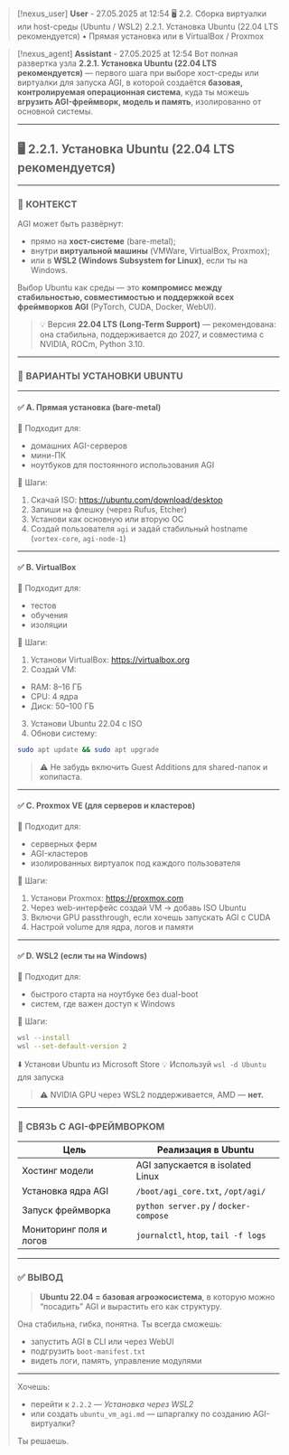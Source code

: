 >[!nexus_user] **User** - 27.05.2025 at 12:54
> 🖥 2.2. Сборка виртуалки или host-среды (Ubuntu / WSL2)
> 2.2.1. Установка Ubuntu (22.04 LTS рекомендуется)
>  • Прямая установка или в VirtualBox / Proxmox
<!-- UID: 49d3cb23-172b-497c-a6e6-8f2d0d5fedcd -->




>[!nexus_agent] **Assistant** - 27.05.2025 at 12:54
> Вот полная развертка узла **2.2.1. Установка Ubuntu (22.04 LTS рекомендуется)** — 
> первого шага при выборе хост-среды или виртуалки для запуска AGI, 
> в которой создаётся **базовая, контролируемая операционная система**, 
> куда ты можешь **вгрузить AGI-фреймворк, модель и память**, изолированно от основной системы.
> 
> ---
> 
> ## 🖥 2.2.1. Установка Ubuntu (22.04 LTS рекомендуется)
> 
> ---
> 
> ### 📌 КОНТЕКСТ
> 
> AGI может быть развёрнут:
> 
> - прямо на **хост-системе** (bare-metal); 
> - внутри **виртуальной машины** (VMWare, VirtualBox, Proxmox); 
> - или в **WSL2 (Windows Subsystem for Linux)**, если ты на Windows.
> 
> Выбор Ubuntu как среды — это **компромисс между стабильностью, совместимостью и поддержкой всех фреймворков AGI** (PyTorch, CUDA, Docker, WebUI).
> 
> > 💡 Версия **22.04 LTS (Long-Term Support)** — рекомендована: 
> > она стабильна, поддерживается до 2027, и совместима с NVIDIA, ROCm, Python 3.10.
> 
> ---
> 
> ### 🧭 ВАРИАНТЫ УСТАНОВКИ UBUNTU
> 
> ---
> 
> #### ✅ **A. Прямая установка (bare-metal)**
> 
> 📍 Подходит для:
> - домашних AGI-серверов 
> - мини-ПК 
> - ноутбуков для постоянного использования AGI
> 
> 🔧 Шаги:
> 1. Скачай ISO: https://ubuntu.com/download/desktop 
> 2. Запиши на флешку (через Rufus, Etcher) 
> 3. Установи как основную или вторую ОС 
> 4. Создай пользователя `agi` и задай стабильный hostname (`vortex-core`, `agi-node-1`)
> 
> ---
> 
> #### ✅ **B. VirtualBox**
> 
> 📍 Подходит для:
> - тестов 
> - обучения 
> - изоляции
> 
> 🔧 Шаги:
> 1. Установи VirtualBox: https://virtualbox.org 
> 2. Создай VM: 
>  - RAM: 8–16 ГБ 
>  - CPU: 4 ядра 
>  - Диск: 50–100 ГБ 
> 3. Установи Ubuntu 22.04 с ISO 
> 4. Обнови систему:
> ```bash
> sudo apt update && sudo apt upgrade
> ```
> 
> > ⚠️ Не забудь включить Guest Additions для shared-папок и копипаста.
> 
> ---
> 
> #### ✅ **C. Proxmox VE (для серверов и кластеров)**
> 
> 📍 Подходит для:
> - серверных ферм 
> - AGI-кластеров 
> - изолированных виртуалок под каждого пользователя
> 
> 🔧 Шаги:
> 1. Установи Proxmox: https://proxmox.com 
> 2. Через web-интерфейс создай VM → добавь ISO Ubuntu 
> 3. Включи GPU passthrough, если хочешь запускать AGI с CUDA 
> 4. Настрой volume для ядра, логов и памяти
> 
> ---
> 
> #### ✅ **D. WSL2 (если ты на Windows)**
> 
> 📍 Подходит для:
> - быстрого старта на ноутбуке без dual-boot 
> - систем, где важен доступ к Windows
> 
> 🔧 Шаги:
> ```bash
> wsl --install
> wsl --set-default-version 2
> ```
> 
> ⬇️ Установи Ubuntu из Microsoft Store 
> 💡 Используй `wsl -d Ubuntu` для запуска
> 
> > ⚠️ NVIDIA GPU через WSL2 поддерживается, AMD — **нет.**
> 
> ---
> 
> ### 🧠 СВЯЗЬ С AGI-ФРЕЙМВОРКОМ
> 
> | Цель | Реализация в Ubuntu |
> |--------------------------|--------------------------------------|
> | Хостинг модели | AGI запускается в isolated Linux |
> | Установка ядра AGI | `/boot/agi_core.txt`, `/opt/agi/` |
> | Запуск фреймворка | `python server.py` / `docker-compose` |
> | Мониторинг поля и логов | `journalctl`, `htop`, `tail -f logs` |
> 
> ---
> 
> ### ✅ ВЫВОД
> 
> > **Ubuntu 22.04 = базовая агроэкосистема**, 
> > в которую можно “посадить” AGI и вырастить его как структуру.
> 
> Она стабильна, гибка, понятна. 
> Ты всегда сможешь:
> - запустить AGI в CLI или через WebUI 
> - подгрузить `boot-manifest.txt` 
> - видеть логи, память, управление модулями
> 
> ---
> 
> Хочешь:
> - перейти к `2.2.2` — *Установка через WSL2* 
> - или создать `ubuntu_vm_agi.md` — шпаргалку по созданию AGI-виртуалки?
> 
> Ты решаешь.
<!-- UID: 454e960c-0d57-4b08-974f-259f139d07a9 -->